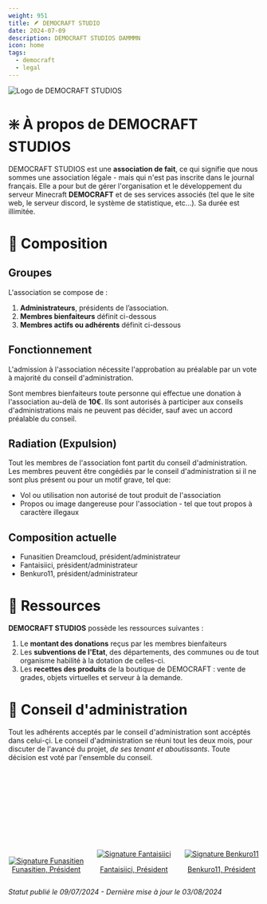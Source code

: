 ```yaml
---
weight: 951
title: 🪶 DEMOCRAFT STUDIO
date: 2024-07-09
description: DEMOCRAFT STUDIOS DAMMMN
icon: home
tags:
  - democraft
  - legal
---
```


<img src="/img/demo-studio.png"  alt="Logo de DEMOCRAFT STUDIOS">

# ❇️ À propos de DEMOCRAFT STUDIOS
DEMOCRAFT STUDIOS est une **association de fait**, ce qui signifie que nous sommes une association légale - mais qui n'est pas inscrite dans le journal français. Elle a pour but de gérer l'organisation et le développement du serveur Minecraft **DEMOCRAFT** et de ses services associés (tel que le site web, le serveur discord, le système de statistique, etc...). Sa durée est illimitée.

# 👥 Composition
## Groupes
L'association se compose de :

1. **Administrateurs**, présidents de l’association.
2. **Membres bienfaiteurs** définit ci-dessous
3. **Membres actifs ou adhérents** définit ci-dessous
## Fonctionnement
L'admission à l'association nécessite l'approbation au préalable par un vote à majorité du conseil d'administration.

Sont membres bienfaiteurs toute personne qui effectue une donation à l'association au-delà de **10€**. Ils sont autorisés à participer aux conseils d'administrations mais ne peuvent pas décider, sauf avec un accord préalable du conseil.

## Radiation (Expulsion)
Tout les membres de l'association font partit du conseil d'administration. Les membres peuvent être congédiés par le conseil d'administration si il ne sont plus présent ou pour un motif grave, tel que:

- Vol ou utilisation non autorisé de tout produit de l'association
- Propos ou image dangereuse pour l'association - tel que tout propos à caractère illegaux

## Composition actuelle

- Funasitien Dreamcloud, président/administrateur
- Fantaisiici, président/administrateur
- Benkuro11, président/administrateur

# 🛒 Ressources

**DEMOCRAFT STUDIOS** possède les ressources suivantes :
1. Le **montant des donations** reçus par les membres bienfaiteurs
2. Les **subventions de l'Etat**, des départements, des communes ou de tout organisme habilité à la dotation de celles-ci.
3. Les **recettes des produits** de la boutique de DEMOCRAFT : vente de grades, objets virtuelles et serveur à la demande.

# 📖 Conseil d'administration
Tout les adhérents acceptés par le conseil d'administration sont accéptés dans celui-çi.
Le conseil d'administration se réuni tout les deux mois, pour discuter de l'avancé du projet, *de ses tenant et aboutissants*.
Toute décision est voté par l'ensemble du conseil. 

<style>
.signature-grid {
	 display: grid;
	 grid-template-columns: repeat(2, minmax(0, 1fr));
	 gap: 1.5rem;
}
 @media (min-width: 639px) {
	 .signature-grid {
		 grid-template-columns: repeat(3, minmax(0, 1fr));
	}
}
 
</style>
<div class="signature-grid ">
    <a href="#" style="display: flex; align-items: center; flex-direction: column; height: 14rem; justify-content: end;">
        <img src="/img/sign-funa.png"  alt="Signature Funasitien" style="margin-bottom: 0px; max-height: 10rem; width: auto;">
        <p style="margin-top: 0px;">Funasitien, Président</p>
    </a>
    <a href="#" style="display: flex; align-items: center; flex-direction: column; height: 14rem; justify-content: end;">
        <img src="/img/sign-fantai.png"  alt="Signature Fantaisiici" style="max-height: 10rem; width: auto;">
        <p>Fantaisiici, Président</p>
    </a>
    <a href="#" style="display: flex; align-items: center; flex-direction: column; height: 14rem; justify-content: end;">
        <img src="/img/sign-benku.png" alt="Signature Benkuro11" style="max-height: 10rem; width: auto;">
        <p>Benkuro11, Président</p>
    </a>
</div>

*Statut publié le 09/07/2024 - Dernière mise à jour le 03/08/2024*
